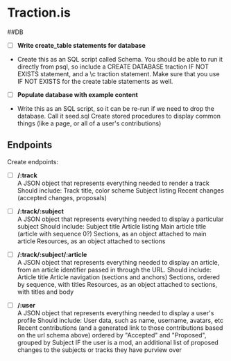 # Traction.is

##DB

- [ ] **Write create_table statements for database**  
- Create this as an SQL script called Schema. You should be able to run it directly from psql, so include a CREATE DATABASE traction IF NOT EXISTS statement, and a \c traction statement. Make sure that you use IF NOT EXISTS for the create table statements as well.   

- [ ] **Populate database with example content**  
- Write this as an SQL script, so it can be re-run if we need to drop the database. Call it seed.sql
Create stored procedures to display common things (like a page, or all of a user's contributions)  

## Endpoints
Create endpoints:

- [ ] **/:track**  
	A JSON object that represents everything needed to render a track
	Should include:
		Track title, color scheme
		Subject listing
		Recent changes (accepted changes, proposals)

- [ ] **/:track/:subject**  
	A JSON object that represents everything needed to display a particular subject
	Should include:
		Subject title
		Article listing
		Main article title (article with sequence 0?)
		Sections, as an object attached to main article
		Resources, as an object attached to sections

- [ ] **/:track/:subject/:article**  
	A JSON object that represents everything needed to display an article, from an article identifier passed in through the URL.
	Should include:
		Article title
		Article navigation (sections and anchors)
		Sections, ordered by sequence, with titles
		Resources, as an object attached to sections, with titles and body

- [ ] **/:user**  
	A JSON object that represents everything needed to display a user's profile
	Should include:
		User data, such as name, username, avatars, etc
		Recent contributions (and a generated link to those contributions based on the url schema above) ordered by "Accepted" and "Proposed", grouped by Subject
		IF the user is a mod, an additional list of proposed changes to the subjects or tracks they have purview over




